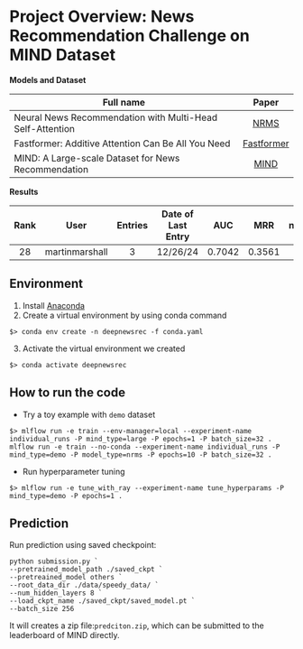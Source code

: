 # Project Overview: News Recommendation Challenge on MIND Dataset

**Models and Dataset**

| Full name                                                                 | Paper                                              | 
| ------------------------------------------------------------------------- |:--------------------------------------------------:|
| Neural News Recommendation with Multi-Head Self-Attention                 | [NRMS](https://aclanthology.org/D19-1671.pdf)         |
| Fastformer: Additive Attention Can Be All You Need                        | [Fastformer](https://arxiv.org/pdf/2108.09084.pdf) |
| MIND: A Large-scale Dataset for News Recommendation                       | [MIND](https://aclanthology.org/2020.acl-main.331.pdf)     |

**Results**

| Rank | User          | Entries | Date of Last Entry | AUC     | MRR    | nDCG@5  | nDCG@10 |
|:----:|:-------------:|:-------:|:------------------:|:-------:|:------:|:-------:|:-------:|
|  28  | martinmarshall|    3    |      12/26/24      | 0.7042  | 0.3561 | 0.3901  | 0.4462  |

## Environment
1. Install [Anaconda](https://www.anaconda.com/products/distribution)
2. Create a virtual environment by using conda command 
```
$> conda env create -n deepnewsrec -f conda.yaml
```
3. Activate the virtual environment we created
```commandline
$> conda activate deepnewsrec
```

## How to run the code
- Try a toy example with `demo` dataset 
```commandline 
$> mlflow run -e train --env-manager=local --experiment-name individual_runs -P mind_type=large -P epochs=1 -P batch_size=32 .
mlflow run -e train --no-conda --experiment-name individual_runs -P mind_type=demo -P model_type=nrms -P epochs=10 -P batch_size=32 .
```
- Run hyperparameter tuning
```commandline
$> mlflow run -e tune_with_ray --experiment-name tune_hyperparams -P mind_type=demo -P epochs=1 .
```

## Prediction
Run prediction using saved checkpoint:
```
python submission.py `
--pretrained_model_path ./saved_ckpt `
--pretreained_model others `
--root_data_dir ./data/speedy_data/ `
--num_hidden_layers 8 `
--load_ckpt_name ./saved_ckpt/saved_model.pt `
--batch_size 256 
```
It will creates a zip file:`predciton.zip`, which can be submitted to the leaderboard of MIND directly.  
